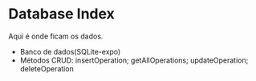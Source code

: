 # Database Index
Aqui é onde ficam os dados.
- Banco de dados(SQLite-expo)
- Métodos CRUD: insertOperation; getAllOperations; updateOperation; deleteOperation